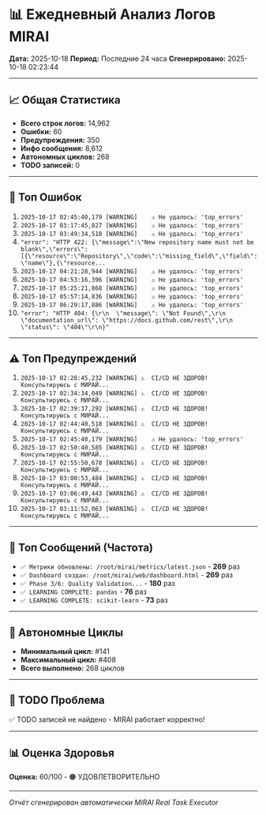 # 📊 Ежедневный Анализ Логов MIRAI

**Дата:** 2025-10-18
**Период:** Последние 24 часа
**Сгенерировано:** 2025-10-18 02:23:44

---

## 📈 Общая Статистика

- **Всего строк логов:** 14,962
- **Ошибки:** 60
- **Предупреждения:** 350
- **Инфо сообщения:** 8,612
- **Автономных циклов:** 268
- **TODO записей:** 0

---

## 🔴 Топ Ошибок

1. `2025-10-17 02:45:40,179 [WARNING]    ⚠️ Не удалось: 'top_errors'`
2. `2025-10-17 03:17:45,827 [WARNING]    ⚠️ Не удалось: 'top_errors'`
3. `2025-10-17 03:49:34,518 [WARNING]    ⚠️ Не удалось: 'top_errors'`
4. `"error": "HTTP 422: {\"message\":\"New repository name must not be blank\",\"errors\":[{\"resource\":\"Repository\",\"code\":\"missing_field\",\"field\":\"name\"},{\"resource...`
5. `2025-10-17 04:21:28,944 [WARNING]    ⚠️ Не удалось: 'top_errors'`
6. `2025-10-17 04:53:16,396 [WARNING]    ⚠️ Не удалось: 'top_errors'`
7. `2025-10-17 05:25:21,868 [WARNING]    ⚠️ Не удалось: 'top_errors'`
8. `2025-10-17 05:57:14,836 [WARNING]    ⚠️ Не удалось: 'top_errors'`
9. `2025-10-17 06:29:17,886 [WARNING]    ⚠️ Не удалось: 'top_errors'`
10. `"error": "HTTP 404: {\r\n  \"message\": \"Not Found\",\r\n  \"documentation_url\": \"https://docs.github.com/rest\",\r\n  \"status\": \"404\"\r\n}"`

---

## ⚠️ Топ Предупреждений

1. `2025-10-17 02:28:45,232 [WARNING] ⚠️  CI/CD НЕ ЗДОРОВ! Консультируюсь с МИРАЙ...`
2. `2025-10-17 02:34:34,049 [WARNING] ⚠️  CI/CD НЕ ЗДОРОВ! Консультируюсь с МИРАЙ...`
3. `2025-10-17 02:39:37,292 [WARNING] ⚠️  CI/CD НЕ ЗДОРОВ! Консультируюсь с МИРАЙ...`
4. `2025-10-17 02:44:40,518 [WARNING] ⚠️  CI/CD НЕ ЗДОРОВ! Консультируюсь с МИРАЙ...`
5. `2025-10-17 02:45:40,179 [WARNING]    ⚠️ Не удалось: 'top_errors'`
6. `2025-10-17 02:50:40,585 [WARNING] ⚠️  CI/CD НЕ ЗДОРОВ! Консультируюсь с МИРАЙ...`
7. `2025-10-17 02:55:50,678 [WARNING] ⚠️  CI/CD НЕ ЗДОРОВ! Консультируюсь с МИРАЙ...`
8. `2025-10-17 03:00:53,484 [WARNING] ⚠️  CI/CD НЕ ЗДОРОВ! Консультируюсь с МИРАЙ...`
9. `2025-10-17 03:06:49,443 [WARNING] ⚠️  CI/CD НЕ ЗДОРОВ! Консультируюсь с МИРАЙ...`
10. `2025-10-17 03:11:52,063 [WARNING] ⚠️  CI/CD НЕ ЗДОРОВ! Консультируюсь с МИРАЙ...`

---

## 💬 Топ Сообщений (Частота)

- `✅ Метрики обновлены: /root/mirai/metrics/latest.json` - **269** раз
- `✅ Dashboard создан: /root/mirai/web/dashboard.html` - **269** раз
- `✅ Phase 3/6: Quality Validation...` - **180** раз
- `✅ LEARNING COMPLETE: pandas` - **76** раз
- `✅ LEARNING COMPLETE: scikit-learn` - **73** раз

---

## 🔄 Автономные Циклы

- **Минимальный цикл:** #141
- **Максимальный цикл:** #408
- **Всего выполнено:** 268 циклов

---

## 🚨 TODO Проблема

✅ TODO записей не найдено - MIRAI работает корректно!

---

## 📊 Оценка Здоровья

**Оценка:** 60/100 - 🟠 УДОВЛЕТВОРИТЕЛЬНО

---

*Отчёт сгенерирован автоматически MIRAI Real Task Executor*
